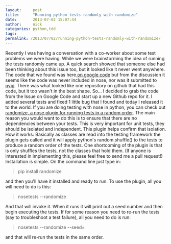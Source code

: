 ```yaml
---
layout:     post
title:      "Running python tests randomly with randomize"
date:       2013-07-02 15:07:44
author:     nick
categories: python,tdd
tags:  
permalink: /2013/07/02/running-python-tests-randomly-with-randomize/
---
```

Recently I was having a conversation with a co-worker about some test problems we were having. While we were brainstorming the idea of running the tests randomly came up. A quick search showed that someone else had been thinking about this issue too, but it looked like it never went anywhere. The code that we found was here[ on google code](https://code.google.com/p/python-nose/issues/detail?id=255) but from the discussion it seems like the code was never included in nose, nor was it submitted to [pypi](https://pypi.python.org/pypi). There was what looked like one repository on github that had this code, but it too wasn't in the best shape. So... I decided to grab the code from the Issue on Google Code and start up a new Github repo for it. I added several tests and fixed 1 little bug that I found and today I released it to the world. If you are doing testing with nose in python, you can check out [randomize, a nose plugin for running tests in a random order](https://github.com/nloadholtes/nose-randomize). The main reason you would want to do this is to ensure that there are no dependencies between your tests. This is very important for unit tests, they should be isolated and independent. This plugin helps confirm that isolation. How it works: Basically as classes are read into the testing framework the plugin gets called and it will apply python's random.shuffle() to the tests to produce a random order of the tests. One shortcoming of the plugin is that is only shuffles the tests, not the classes that hold them. (If anyone is interested in implementing this, please feel free to send me a pull request!) Installation is simple. On the command line just type in: 

> pip install randomize

and then you'll have it installed and ready to run. To use the plugin, all you will need to do is this: 

> nosetests --randomize

And that will invoke it. When it runs it will print out a seed number and then begin executing the tests. If for some reason you need to re-run the tests (say to troubleshoot a test failure), all you need to do is run: 

> nosetests --randomize --seed=<the seed number>

and that will re-run the tests in the same order.
